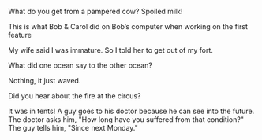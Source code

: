 
What do you get from a pampered cow? Spoiled milk!

This is what Bob & Carol did on Bob’s computer when working on the first feature

My wife said I was immature. So I told her to get out of my fort.


What did one ocean say to the other ocean?

Nothing, it just waved.

Did you hear about the fire at the circus?

It was in tents!
A guy goes to his doctor because he can see into the future. The doctor asks him, "How long have you suffered from that condition?" The guy tells him, "Since next Monday."
